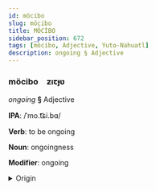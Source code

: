 ```yaml
---
id: möcibo
slug: möcibo
title: MÖCİBO
sidebar_position: 672
tags: [möcibo, Adjective, Yuto-Nahuatl]
description: ongoing § Adjective
---
```


### möcibo&emsp;<span kind="abugida">ƶıꞇɟʋ</span>

*ongoing* **§** Adjective

**IPA**: /ˈmo.t͡ɕi.bɑ/

**Verb**: to be ongoing

**Noun**: ongoingness

**Modifier**: ongoing

<details>
    <summary>Origin</summary>
    Nahuatl mochipa /motʃipɑ/<br/>
    <em>Yuto-Nahuatl Language Family</em>
</details>
